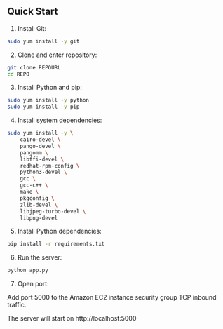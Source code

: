 ## Quick Start

1. Install Git:

```bash
sudo yum install -y git
```

2. Clone and enter repository:

```bash
git clone REPOURL
cd REPO
```

3. Install Python and pip:

```bash
sudo yum install -y python
sudo yum install -y pip
```

4. Install system dependencies:

```bash
sudo yum install -y \
    cairo-devel \
    pango-devel \
    pangomm \
    libffi-devel \
    redhat-rpm-config \
    python3-devel \
    gcc \
    gcc-c++ \
    make \
    pkgconfig \
    zlib-devel \
    libjpeg-turbo-devel \
    libpng-devel
```

5. Install Python dependencies:

```bash
pip install -r requirements.txt
```

6. Run the server:

```bash
python app.py
```

7. Open port:

Add port 5000 to the Amazon EC2 instance security group TCP inbound traffic.

The server will start on http://localhost:5000
